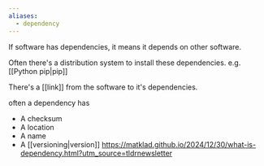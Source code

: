 ```yaml
---
aliases:
  - dependency
---
```

If software has dependencies, it means it depends on other software. 

Often there's a distribution system to install these dependencies. e.g. [[Python pip|pip]]

There's a [[link]] from the software to it's dependencies.

often a dependency has
- A checksum
- A location
- A name
- A [[versioning|version]]
https://matklad.github.io/2024/12/30/what-is-dependency.html?utm_source=tldrnewsletter